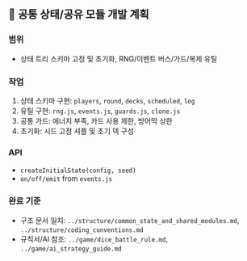 ## 🧱 공통 상태/공유 모듈 개발 계획

### 범위

- 상태 트리 스키마 고정 및 초기화, RNG/이벤트 버스/가드/복제 유틸

### 작업

1. 상태 스키마 구현: `players`, `round`, `decks`, `scheduled`, `log`
2. 유틸 구현: `rng.js`, `events.js`, `guards.js`, `clone.js`
3. 공통 가드: 에너지 부족, 카드 사용 제한, 방어막 상한
4. 초기화: 시드 고정 셔플 및 초기 덱 구성

### API

- `createInitialState(config, seed)`
- `on/off/emit` from `events.js`

### 완료 기준

- 구조 문서 일치: `../structure/common_state_and_shared_modules.md`, `../structure/coding_conventions.md`
- 규칙서/AI 참조: `../game/dice_battle_rule.md`, `../game/ai_strategy_guide.md`
